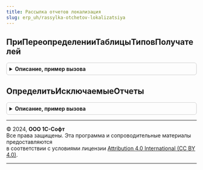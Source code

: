 ```yaml
---
title: Рассылка отчетов локализация
slug: erp_uh/rassylka-otchetov-lokalizatsiya
---
```



## ПриПереопределенииТаблицыТиповПолучателей
<details style="margin: 1em 0; padding: 0.5em; border: 1px solid #ccc; border-radius: 6px;">

<summary style="font-weight: bold; cursor: pointer;">Описание, пример вызова</summary>

```bsl

// Позволяет добавить описание кросс объектной связи типов для получателей рассылки.

// см. РассылкаОтчетовПереопределяемый.ПереопределитьТаблицуТиповПолучателей
//
Процедура ПриПереопределенииТаблицыТиповПолучателей(ТаблицаТипов, ДоступныеТипы) Экспорт
```

Пример вызова
```bsl
РассылкаОтчетовЛокализация.ПриПереопределенииТаблицыТиповПолучателей(ТаблицаТипов, ДоступныеТипы) 
```
</details>

## ОпределитьИсключаемыеОтчеты
<details style="margin: 1em 0; padding: 0.5em; border: 1px solid #ccc; border-radius: 6px;">

<summary style="font-weight: bold; cursor: pointer;">Описание, пример вызова</summary>

```bsl

// Позволяет исключить отчеты, которые не готовы к интеграции с рассылкой.
//
// см. РассылкаОтчетовПереопределяемый.ОпределитьИсключаемыеОтчеты
//
Процедура ОпределитьИсключаемыеОтчеты(ИсключаемыеОтчеты) Экспорт
```

Пример вызова
```bsl
РассылкаОтчетовЛокализация.ОпределитьИсключаемыеОтчеты(ИсключаемыеОтчеты) 
```
</details>

---

© 2024, **ООО 1С-Софт**  
Все права защищены. Эта программа и сопроводительные материалы предоставляются  
в соответствии с условиями лицензии [Attribution 4.0 International (CC BY 4.0)](https://creativecommons.org/licenses/by/4.0/legalcode).

---
